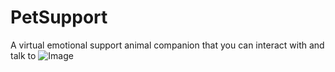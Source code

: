 # PetSupport
A virtual emotional support animal companion that you can interact with and talk to
![Image](https://drive.google.com/uc?export=view&id=1kPN8ajyvEUsDe9TKE4bz9c_YNYS0LVDy)

